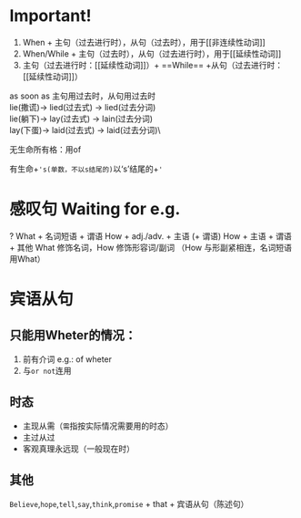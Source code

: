 <!---while + 过去进行时\-->
# Important!
1. When + 主句（过去进行时），从句（过去时），用于[[非连续性动词]]
2. When/While + 主句（过去时），从句（过去进行时），用于[[延续性动词]]
3. 主句（过去进行时：[[延续性动词]]）+ ==While== +从句（过去进行时：[[延续性动词]]）

as soon as 主句用过去时，从句用过去时\
lie(撒谎)-> lied(过去式) -> lied(过去分词)\
lie(躺下)-> lay(过去式) -> lain(过去分词)\
lay(下蛋)-> laid(过去式) -> laid(过去分词)\

无生命所有格：用of

有生命+`'s(单数，不以s结尾的)`以‘s’结尾的+`'`

# 感叹句 Waiting for e.g.
? What + 名词短语 + 谓语
How + adj./adv. + 主语 (+ 谓语)
How + 主语 + 谓语+ 其他
What 修饰名词，How 修饰形容词/副词
（How 与形副紧相连，名词短语用What）

# 宾语从句
## 只能用Wheter的情况：
1. 前有介词 e.g.: of wheter
2. 与`or not`连用

## 时态
- 主现从需（`需`指按实际情况需要用的时态）
- 主过从过
- 客观真理永远现（一般现在时）

## 其他
`Believe`,`hope`,`tell`,`say`,`think`,`promise` + that + 宾语从句（陈述句）
